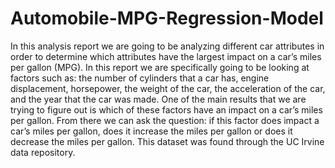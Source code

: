 # Automobile-MPG-Regression-Model
In this analysis report we are going to be analyzing different car attributes in order to determine which attributes have the largest impact on a car’s miles per gallon (MPG). In this report we are specifically going to be looking at factors such as: the number of cylinders that a car has, engine displacement, horsepower, the weight of the car, the acceleration of the car, and the year that the car was made. One of the main results that we are trying to figure out is which of these factors have an impact on a car’s miles per gallon. From there we can ask the question: if this factor does impact a car’s miles per gallon, does it increase the miles per gallon or does it decrease the miles per gallon. This dataset was found through the UC Irvine data repository.
